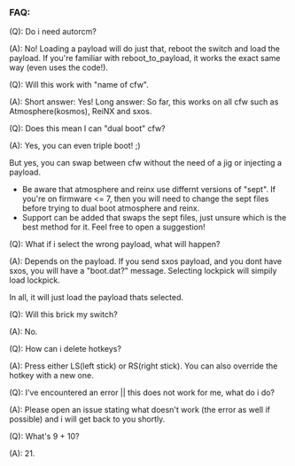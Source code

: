 ### FAQ:


(Q):
Do i need autorcm?

(A):
No! Loading a payload will do just that, reboot the switch and load the payload. If you're familiar with reboot_to_payload, it works the exact same way (even uses the code!).


(Q):
Will this work with "name of cfw".

(A):
Short answer: Yes!
Long answer: So far, this works on all cfw such as Atmosphere(kosmos), ReiNX and sxos.


(Q):
Does this mean I can "dual boot" cfw?

(A):
Yes, you can even triple boot! ;)

But yes, you can swap between cfw without the need of a jig or injecting a payload.

 - Be aware that atmosphere and reinx use differnt versions of "sept". If you're on firmware <= 7, then you will need to change the sept files before trying to dual boot atmosphere and reinx.
 - Support can be added that swaps the sept files, just unsure which is the best method for it. Feel free to open a suggestion!

(Q):
What if i select the wrong payload, what will happen?

(A):
Depends on the payload. If you send sxos payload, and you dont have sxos, you will have a "boot.dat?" message. Selecting lockpick will simpily load lockpick.

In all, it will just load the payload thats selected.


(Q):
Will this brick my switch?

(A):
No.


(Q):
How can i delete hotkeys?

(A):
Press either LS(left stick) or RS(right stick). You can also override the hotkey with a new one.


(Q):
I've encountered an error || this does not work for me, what do i do?

(A):
Please open an issue stating what doesn't work (the error as well if possible) and i will get back to you shortly.


(Q):
What's 9 + 10?

(A):
21.

